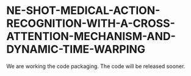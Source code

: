 # NE-SHOT-MEDICAL-ACTION-RECOGNITION-WITH-A-CROSS-ATTENTION-MECHANISM-AND-DYNAMIC-TIME-WARPING

We are working the code packaging. The code will be released sooner.
